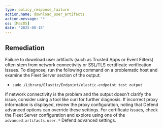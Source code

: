 ```yaml
---
type: policy_response_failure
action.name: download_user_artifacts
action.message: '*'
os: [MacOS]
date: '2025-08-15'
---
```


## Remediation

Failure to download user artifacts (such as Trusted Apps or Event Filters) often stem from network connectivity or SSL/TLS certificate verification issues. To diagnose, run the following command on a problematic host and examine the Fleet Server section of the output:

- `sudo /Library/Elastic/Endpoint/elastic-endpoint test output`

If network connectivity is the problem and the output doesn't clarify the issue, consider using a tool like curl for further diagnosis. If incorrect proxy information is displayed, review the proxy configuration, noting that Defend advanced options can override these settings. For certificate issues, check the Fleet Server configuration and explore using one of the `advanced.artifacts.user.*` Defend advanced settings.
